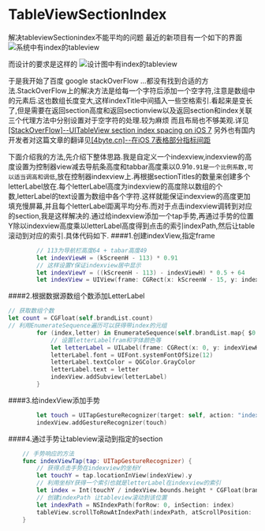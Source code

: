 # TableViewSectionIndex
解决tableviewSectionindex不能平均的问题
最近的新项目有一个如下的界面
![系统中有index的tableview](http://upload-images.jianshu.io/upload_images/661867-bbbd2c97a5fe146c.png?imageMogr2/auto-orient/strip%7CimageView2/2/w/1240)

而设计的要求是这样的
![设计图中有index的tableview](http://upload-images.jianshu.io/upload_images/661867-390778aa2fc11a78.png?imageMogr2/auto-orient/strip%7CimageView2/2/w/1240)

于是我开始了百度 google stackOverFlow ...都没有找到合适的方法.StackOverFlow上的解决方法是给每一个字符后添加一个空字符,注意是数组中的元素后.这也数组长度变大,这样indexTitle中间插入一些空格索引.看起来是变长了,但是需要在返回section高度和返回sectionview以及返回section和index关联三个代理方法中分别设置对于空字符的处理.较为麻烦 而且布局也不够美观.详见[[StackOverFlow]--UITableView section index spacing on iOS 7](http://stackoverflow.com/questions/18923729/uitableview-section-index-spacing-on-ios-7)
另外也有国内开发者对这篇文章的翻译见[[4byte.cn]--在iOS 7表格部分指标间距](http://www.4byte.cn/question/481261/uitableview-section-index-spacing-on-ios-7.html)

下面介绍我的方法,先介绍下整体思路.我是自定义一个indexview,indexview的高度设置为控制器view减去导航条高度和tabbar高度乘以0.91`0.91是一个比例系数,可以适当调高和调低`,放在控制器indexview上.再根据sectionTitles的数量来创建多个letterLabel放在.每个letterLabel高度为indexview的高度除以数组的个数,letterLabel的text设置为数组中各个字符.这样就能保证indexview的高度更加填充慢屏幕,并且每个letterLabel距离平均分布.而对于点击indexview调转到对应的section,我是这样解决的.通过给indexview添加一个tap手势,再通过手势的位置Y除以indexview高度乘以letterLabel高度得到点击的索引indexPath,然后让table滚动到对应的索引.具体代码如下.
####1.创建indexView,指定frame

```swift
        // 113为导航栏高度64 + tabar高度49
        let indexViewH = (kScreenH - 113) * 0.91
        // 这样设置Y保证indexview居中显示
        let indexViewY = ((kScreenH - 113) - indexViewH) * 0.5 + 64
        let indexView = UIView(frame: CGRect(x: kScreenW - 15, y: indexViewY, width: 10, height: indexViewH))
```

####2.根据数据源数组个数添加LetterLabel

```swift
// 获取数组个数
let count = CGFloat(self.brandList.count)
// 利用EnumerateSequence遍历可以获得带index的元组
        for (index,letter) in EnumerateSequence(self.brandList.map{ $0.letter! }) {
            // 设置letterLabelfram和字体颜色等 
            let letterLabel = UILabel(frame: CGRect(x: 0, y: indexViewH / count * CGFloat(index) , width: 12, height: indexViewH / count))
            letterLabel.font = UIFont.systemFontOfSize(12)
            letterLabel.textColor = QGColor.GrayColor
            letterLabel.text = letter
            indexView.addSubview(letterLabel)
        }
```
####3.给indexView添加手势
```swift
        let touch = UITapGestureRecognizer(target: self, action: "indexViewTap:")
        indexView.addGestureRecognizer(touch)
```
####4.通过手势让tableview滚动到指定的section
```swift
    // 手势响应的方法
    func indexViewTap(tap: UITapGestureRecognizer) {
        // 获得点击手势在indexview的坐标Y
        let touchY = tap.locationInView(indexView).y
        // 利用坐标Y获得一个索引也就是letterLabel在indexview的索引
        let index = Int(touchY / indexView.bounds.height * CGFloat(brandList.count))
        // 创建indexPath 让tableview滚动到该位置
        let indexPath = NSIndexPath(forRow: 0, inSection: index)
        tableView.scrollToRowAtIndexPath(indexPath, atScrollPosition: .Top, animated: true)
    }
```
